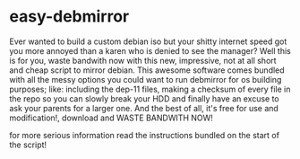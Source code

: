 # easy-debmirror
Ever wanted to build a custom debian iso but your shitty internet speed got you more annoyed than a karen who is denied to see the manager?
Well this is for you, waste bandwith now with this new, impressive, not at all short and cheap script to mirror debian.
This awesome software comes bundled with all the messy options you could want to run debmirror for os building purposes;
like: including the dep-11 files, making a checksum of every file in the repo so you can slowly break your HDD and finally have an excuse to ask your parents for a larger one.
And the best of all, it's free for use and modification!, download and WASTE BANDWITH NOW!

for more serious information read the instructions bundled on the start of the script!
